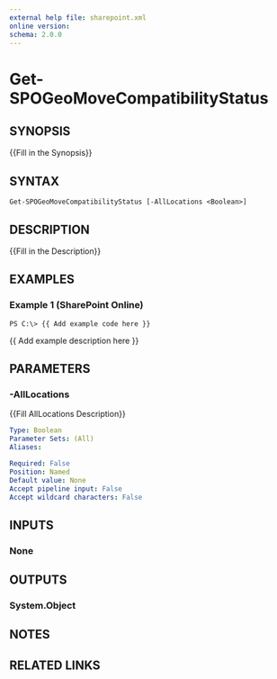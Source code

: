 ```yaml
---
external help file: sharepoint.xml
online version: 
schema: 2.0.0
---
```


# Get-SPOGeoMoveCompatibilityStatus

## SYNOPSIS
{{Fill in the Synopsis}}

## SYNTAX

```
Get-SPOGeoMoveCompatibilityStatus [-AllLocations <Boolean>]
```

## DESCRIPTION
{{Fill in the Description}}

## EXAMPLES

### Example 1 (SharePoint Online)
```
PS C:\> {{ Add example code here }}
```

{{ Add example description here }}

## PARAMETERS

### -AllLocations
{{Fill AllLocations Description}}

```yaml
Type: Boolean
Parameter Sets: (All)
Aliases: 

Required: False
Position: Named
Default value: None
Accept pipeline input: False
Accept wildcard characters: False
```

## INPUTS

### None

## OUTPUTS

### System.Object

## NOTES

## RELATED LINKS

